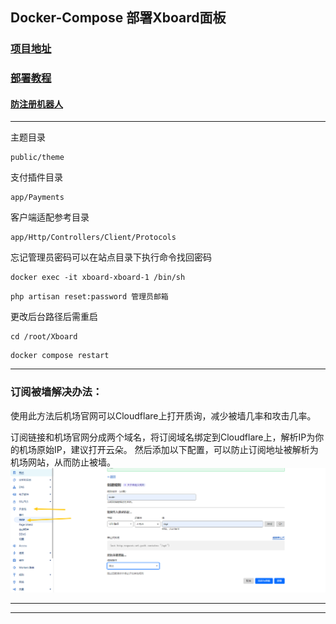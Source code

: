 ## Docker-Compose 部署Xboard面板


### [项目地址](https://github.com/cedar2025/Xboard)

### [部署教程](https://github.com/cedar2025/Xboard/blob/dev/docs/docker-compose%E5%AE%89%E8%A3%85%E6%8C%87%E5%8D%97.md)

#### [防注册机器人](https://www.google.com/recaptcha/admin/create)
---

主题目录
```
public/theme
```

支付插件目录
```
app/Payments
```

客户端适配参考目录
```
app/Http/Controllers/Client/Protocols
```

忘记管理员密码可以在站点目录下执行命令找回密码
```
docker exec -it xboard-xboard-1 /bin/sh
```
```
php artisan reset:password 管理员邮箱
```
更改后台路径后需重启
```
cd /root/Xboard
```
```
docker compose restart
```
---

###  订阅被墙解决办法：

使用此方法后机场官网可以Cloudflare上打开质询，减少被墙几率和攻击几率。

订阅链接和机场官网分成两个域名，将订阅域名绑定到Cloudflare上，解析IP为你的机场原始IP，建议打开云朵。
然后添加以下配置，可以防止订阅地址被解析为机场网站，从而防止被墙。
![alt](/png/jichangurl.png)




---


---
